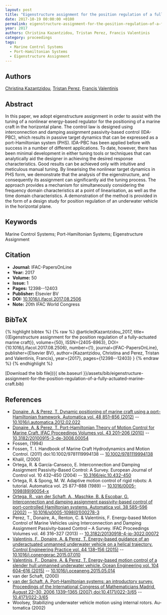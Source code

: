 ```yaml
---
layout: post
title: "Eigenstructure assignment for the position regulation of a fully-actuated marine craft"
date: 2017-10-19 00:00:00 +0100
permalink: eigenstructure-assignment-for-the-position-regulation-of-a-fully-actuated-marine-craft
year: 2017
authors: Christina Kazantzidou, Tristan Perez, Francis Valentinis
category: proceedings
tags:
  - Marine Control Systems
  - Port-Hamiltonian Systems
  - Eigenstructure Assignment
---
```

 
## Authors
[Christina Kazantzidou](authors/christina-kazantzidou), [Tristan Perez](authors/tristan-perez), [Francis Valentinis](authors/francis-valentinis)
 
## Abstract
In this paper, we adopt eigenstructure assignment in order to assist with the tuning of a nonlinear energy-based regulator for the positioning of a marine craft in the horizontal plane. The control law is designed using interconnection and damping assignment passivity-based control (IDA-PBC), which results in passive target dynamics that can be expressed as a port-Hamiltonian system (PHS). IDA-PBC has been applied before with success in a number of different applications. To date, however, there has been minimal development in either tuning tools or techniques that can analytically aid the designer in achieving the desired response characteristics. Good results can be achieved only with intuitive and meticulous manual tuning. By linearising the nonlinear target dynamics in PHS form, we demonstrate that the analysis of the eigenstructure, and consequently its assignment can significantly aid the tuning process. The approach provides a mechanism for simultaneously considering the frequency domain characteristics at a point of linearisation, as well as the time domain characteristics. A demonstration of the method is provided in the form of a design study for position regulation of an underwater vehicle in the horizontal plane.
 
## Keywords
Marine Control Systems; Port-Hamiltonian Systems; Eigenstructure Assignment
 
## Citation
- **Journal:** IFAC-PapersOnLine
- **Year:** 2017
- **Volume:** 50
- **Issue:** 1
- **Pages:** 12398--12403
- **Publisher:** Elsevier BV
- **DOI:** [10.1016/j.ifacol.2017.08.2506](https://doi.org/10.1016/j.ifacol.2017.08.2506)
- **Note:** 20th IFAC World Congress
 
## BibTeX
{% highlight bibtex %}
{% raw %}
@article{Kazantzidou_2017,
  title={{Eigenstructure assignment for the position regulation of a fully-actuated marine craft}},
  volume={50},
  ISSN={2405-8963},
  DOI={10.1016/j.ifacol.2017.08.2506},
  number={1},
  journal={IFAC-PapersOnLine},
  publisher={Elsevier BV},
  author={Kazantzidou, Christina and Perez, Tristan and Valentinis, Francis},
  year={2017},
  pages={12398--12403}
}
{% endraw %}
{% endhighlight %}
 
[Download the bib file]({{ site.baseurl }}/assets/bib/eigenstructure-assignment-for-the-position-regulation-of-a-fully-actuated-marine-craft.bib)
 
## References
- [Donaire, A. & Perez, T. Dynamic positioning of marine craft using a port-Hamiltonian framework. Automatica vol. 48 851–856 (2012)](dynamic-positioning-of-marine-craft-using-a-port-hamiltonian-framework) -- [10.1016/j.automatica.2012.02.022](https://doi.org/10.1016/j.automatica.2012.02.022)
- [Donaire, A. & Perez, T. Port-Hamiltonian Theory of Motion Control for Marine Craft. IFAC Proceedings Volumes vol. 43 201–206 (2010)](port-hamiltonian-theory-of-motion-control-for-marine-craft) -- [10.3182/20100915-3-de-3008.00054](https://doi.org/10.3182/20100915-3-de-3008.00054)
- Fossen, (1994)
- Fossen, T. I. Handbook of Marine Craft Hydrodynamics and Motion Control. (2011) doi:10.1002/9781119994138 -- [10.1002/9781119994138](https://doi.org/10.1002/9781119994138)
- Khalil, (2000)
- Ortega, R. & García-Canseco, E. Interconnection and Damping Assignment Passivity-Based Control: A Survey. European Journal of Control vol. 10 432–450 (2004) -- [10.3166/ejc.10.432-450](https://doi.org/10.3166/ejc.10.432-450)
- Ortega, R. & Spong, M. W. Adaptive motion control of rigid robots: A tutorial. Automatica vol. 25 877–888 (1989) -- [10.1016/0005-1098(89)90054-x](https://doi.org/10.1016/0005-1098(89)90054-x)
- [Ortega, R., van der Schaft, A., Maschke, B. & Escobar, G. Interconnection and damping assignment passivity-based control of port-controlled Hamiltonian systems. Automatica vol. 38 585–596 (2002)](interconnection-and-damping-assignment-passivity-based-control-of-port-controlled-hamiltonian-systems) -- [10.1016/s0005-1098(01)00278-3](https://doi.org/10.1016/s0005-1098(01)00278-3)
- Perez, T., Donaire, A., Renton, C. & Valentinis, F. Energy-based Motion Control of Marine Vehicles using Interconnection and Damping Assignment Passivity-based Control – A Survey. IFAC Proceedings Volumes vol. 46 316–327 (2013) -- [10.3182/20130918-4-jp-3022.00072](https://doi.org/10.3182/20130918-4-jp-3022.00072)
- [Valentinis, F., Donaire, A. & Perez, T. Energy-based guidance of an underactuated unmanned underwater vehicle on a helical trajectory. Control Engineering Practice vol. 44 138–156 (2015)](energy-based-guidance-of-an-underactuated-unmanned-underwater-vehicle-on-a-helical-trajectory) -- [10.1016/j.conengprac.2015.07.010](https://doi.org/10.1016/j.conengprac.2015.07.010)
- [Valentinis, F., Donaire, A. & Perez, T. Energy-based motion control of a slender hull unmanned underwater vehicle. Ocean Engineering vol. 104 604–616 (2015)](energy-based-motion-control-of-a-slender-hull-unmanned-underwater-vehicle) -- [10.1016/j.oceaneng.2015.05.014](https://doi.org/10.1016/j.oceaneng.2015.05.014)
- van der Schaft, (2000)
- [van der Schaft, A. Port-Hamiltonian systems: an introductory survey. Proceedings of the International Congress of Mathematicians Madrid, August 22–30, 2006 1339–1365 (2007) doi:10.4171/022-3/65](port-hamiltonian-systems-an-introductory-survey) -- [10.4171/022-3/65](https://doi.org/10.4171/022-3/65)
- Woolsey, Stabilizing underwater vehicle motion using internal rotors. Au-tomatica (2002)

